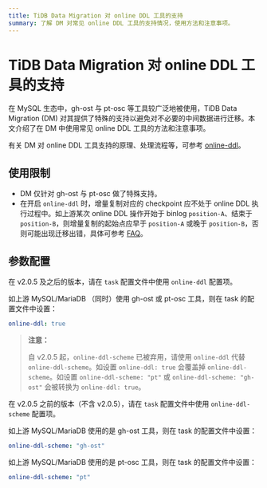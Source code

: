 ```yaml
---
title: TiDB Data Migration 对 online DDL 工具的支持
summary: 了解 DM 对常见 online DDL 工具的支持情况，使用方法和注意事项。
---
```


# TiDB Data Migration 对 online DDL 工具的支持

在 MySQL 生态中，gh-ost 与 pt-osc 等工具较广泛地被使用，TiDB Data Migration (DM) 对其提供了特殊的支持以避免对不必要的中间数据进行迁移。本文介绍了在 DM 中使用常见 online DDL 工具的方法和注意事项。

有关 DM 对 online DDL 工具支持的原理、处理流程等，可参考 [online-ddl](/dm/feature-online-ddl.md)。

## 使用限制

- DM 仅针对 gh-ost 与 pt-osc 做了特殊支持。
- 在开启 `online-ddl` 时，增量复制对应的 checkpoint 应不处于 online DDL 执行过程中。如上游某次 online DDL 操作开始于 binlog `position-A`、结束于 `position-B`，则增量复制的起始点应早于 `position-A` 或晚于 `position-B`，否则可能出现迁移出错，具体可参考 [FAQ](/dm/dm-faq.md#设置了-online-ddl-scheme-gh-ostgh-ost-表相关的-ddl-报错该如何处理)。

## 参数配置

<SimpleTab>
<div label="v2.0.5 及之后的版本">

在 v2.0.5 及之后的版本，请在 `task` 配置文件中使用 `online-ddl` 配置项。

如上游 MySQL/MariaDB （同时）使用 gh-ost 或 pt-osc 工具，则在 task 的配置文件中设置：

```yml
online-ddl: true
```

> **注意：**
>
> 自 v2.0.5 起，`online-ddl-scheme` 已被弃用，请使用 `online-ddl` 代替 `online-ddl-scheme`。如设置 `online-ddl: true` 会覆盖掉 `online-ddl-scheme`。如设置 `online-ddl-scheme: "pt"` 或 `online-ddl-scheme: "gh-ost"` 会被转换为 `online-ddl: true`。

</div>

<div label="v2.0.5 之前的版本">

在 v2.0.5 之前的版本（不含 v2.0.5），请在 `task` 配置文件中使用 `online-ddl-scheme` 配置项。

如上游 MySQL/MariaDB 使用的是 gh-ost 工具，则在 task 的配置文件中设置：

```yml
online-ddl-scheme: "gh-ost"
```

如上游 MySQL/MariaDB 使用的是 pt-osc 工具，则在 task 的配置文件中设置：

```yml
online-ddl-scheme: "pt"
```

</div>
</SimpleTab>
